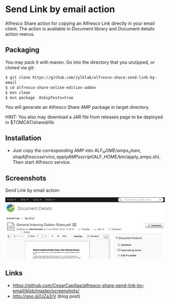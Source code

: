 # Send Link by email action
Alfresco Share action for copying an Alfresco Link directly in your email client. The action is available in Document library and Document details action menus.

## Packaging

You may pack it with maven. Go into the directory that you unzipped, or cloned via git:

    $ git clone https://github.com/zylklab/alfresco-share-send-link-by-email
    $ cd alfresco-share-online-edition-addon
    $ mvn clean
    $ mvn package -DskipTests=true

You will generate an Alfresco Share AMP package in target directory. 

HINT: You also may download a JAR file from releases page to be deployed in $TOMCAT/shared/lib

## Installation

 - Just copy the corresponding AMP into $ALF_HOME/amps_share, stop Alfresco service, apply AMPs script ($ALF_HOME/bin/apply_amps.sh). Then start Alfresco service. 

## Screenshots

Send Link by email action:

![Screenshot Action](screenshots/send-link-by-email-action.png)

## Links
 * https://github.com/CesarCapillas/alfresco-share-send-link-by-email/blob/master/screenshots/
 * http://goo.gl/UZa2rV (blog post)
